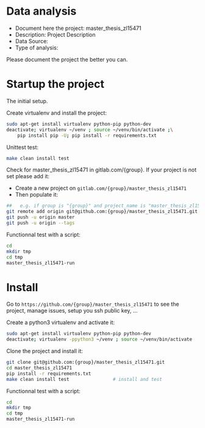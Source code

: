 # Data analysis
- Document here the project: master_thesis_zl15471
- Description: Project Description
- Data Source:
- Type of analysis:

Please document the project the better you can.

# Startup the project

The initial setup.

Create virtualenv and install the project:
```bash
sudo apt-get install virtualenv python-pip python-dev
deactivate; virtualenv ~/venv ; source ~/venv/bin/activate ;\
    pip install pip -U; pip install -r requirements.txt
```

Unittest test:
```bash
make clean install test
```

Check for master_thesis_zl15471 in gitlab.com/{group}.
If your project is not set please add it:

- Create a new project on `gitlab.com/{group}/master_thesis_zl15471`
- Then populate it:

```bash
##   e.g. if group is "{group}" and project_name is "master_thesis_zl15471"
git remote add origin git@github.com:{group}/master_thesis_zl15471.git
git push -u origin master
git push -u origin --tags
```

Functionnal test with a script:

```bash
cd
mkdir tmp
cd tmp
master_thesis_zl15471-run
```

# Install

Go to `https://github.com/{group}/master_thesis_zl15471` to see the project, manage issues,
setup you ssh public key, ...

Create a python3 virtualenv and activate it:

```bash
sudo apt-get install virtualenv python-pip python-dev
deactivate; virtualenv -ppython3 ~/venv ; source ~/venv/bin/activate
```

Clone the project and install it:

```bash
git clone git@github.com:{group}/master_thesis_zl15471.git
cd master_thesis_zl15471
pip install -r requirements.txt
make clean install test                # install and test
```
Functionnal test with a script:

```bash
cd
mkdir tmp
cd tmp
master_thesis_zl15471-run
```
